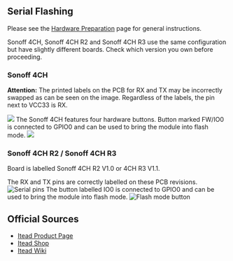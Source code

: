 ## Serial Flashing
Please see the [Hardware Preparation](../Getting-Started#hardware-preparation) page for general instructions.

Sonoff 4CH, Sonoff 4CH R2 and Sonoff 4CH R3 use the same configuration but have slightly different boards. Check which version you own before proceeding.
### Sonoff 4CH

**Attention:** The printed labels on the PCB for RX and TX may be incorrectly swapped as can be seen on the image. Regardless of the labels, the pin next to VCC33 is RX.

![](https://github.com/arendst/arendst.github.io/blob/master/media/sonoff4ch_pins.jpg?raw=true)
The Sonoff 4CH features four hardware buttons. Button marked FW/IO0 is connected to GPIO0 and can be used to bring the module into flash mode.
![](https://github.com/arendst/arendst.github.io/blob/master/media/sonoff4ch_gpio0.jpg?raw=true)


### Sonoff 4CH **R2** / Sonoff 4CH **R3**
Board is labelled Sonoff 4CH R2 V1.0 or 4CH R3 V1.1.

The RX and TX pins are correctly labelled on these PCB revisions.
![Serial pins](_assets/images/sonoff_4ch_r2_serial.jpg)
The button labelled IO0 is connected to GPIO0 and can be used to bring the module into flash mode.
![Flash mode button](_assets/images/sonoff_4ch_r2_I00.jpg)

## Official Sources

* [Itead Product Page](http://sonoff.itead.cc/en/products/sonoff/sonoff-4ch)
* [Itead Shop](https://www.itead.cc/sonoff-4ch.html)
* [Itead Wiki](https://www.itead.cc/wiki/Sonoff_4CH)

